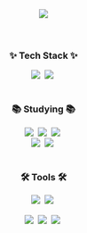 <div align="center">
  <img src="https://capsule-render.vercel.app/api?type=venom&color=C2D1FF&section=header&text=hei%20sso&fontColor=FFFFFF&animation=fadaIn"/>
</div>
<br>
<br>
<h3 align="center">✨ Tech Stack ✨</h3>
<div align="center">
  <img src="https://img.shields.io/badge/Python-3776AB?style=for-the-badge&logo=Python&logoColor=white">&nbsp
  <img src="https://img.shields.io/badge/C-A8B9CC?style=for-the-badge&logo=C&logoColor=white">&nbsp
</div>

<br>

<h3 align="center">📚 Studying 📚</h3>
<div align="center">
  <img src="https://img.shields.io/badge/JAVA-007396?style=for-the-badge&logo=JAVA&logoColor=white">&nbsp
  <img src="https://img.shields.io/badge/TypeScript-3178C6?style=for-the-badge&logo=TypeScript&logoColor=white">&nbsp
  <img src="https://img.shields.io/badge/React-20232A.svg?style=for-the-badge&logo=React&logoColor=61DAFB" />&nbsp
</div>
<div align="center">
  <img src="https://img.shields.io/badge/Oracle-F80000?style=for-the-badge&logo=Oracle&logoColor=white">&nbsp
  <img src="https://img.shields.io/badge/MySQL-4479A1?style=for-the-badge&logo=MySQL&logoColor=white">&nbsp
</div>

<br>

<h3 align="center">🛠 Tools 🛠</h3>
<div align="center">
  <img src="https://img.shields.io/badge/GitHub-181717.svg?style=for-the-badge&logo=github&logoColor=white" />&nbsp
  <img src="https://img.shields.io/badge/Notion-F3F3F3.svg?style=for-the-badge&logo=notion&logoColor=black" />&nbsp
</div>

<br>

<div align="center">
  <img src="https://img.shields.io/badge/Eclipse IDE-2C2255.svg?style=for-the-badge&logo=Eclipse IDE&logoColor=white" />&nbsp
  <img src="https://img.shields.io/badge/Visual Studio-5C2D91.svg?style=for-the-badge&logo=Visual Studio&logoColor=white" />&nbsp
  <img src="https://img.shields.io/badge/Visual Studio Code-007ACC.svg?style=for-the-badge&logo=Visual Studio Code&logoColor=white" />&nbsp
</div>
